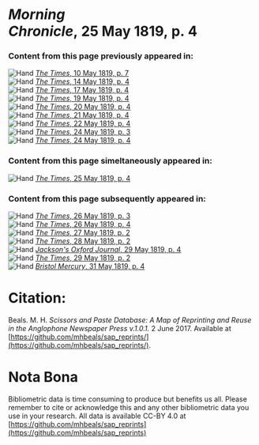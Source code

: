 # *Morning Chronicle*, 25 May 1819, p. 4  
  
### Content from this page previously appeared in:  
![Hand](http://scissorsandpaste.net/wp-content/uploads/2017/06/smallhandpointer.png) [*The Times*, 10 May 1819, p. 7](https://mhbeals.github.io/sap_html/The-Times/The-Times-10-May-1819-p-7)  
![Hand](http://scissorsandpaste.net/wp-content/uploads/2017/06/smallhandpointer.png) [*The Times*, 14 May 1819, p. 4](https://mhbeals.github.io/sap_html/The-Times/The-Times-14-May-1819-p-4)  
![Hand](http://scissorsandpaste.net/wp-content/uploads/2017/06/smallhandpointer.png) [*The Times*, 17 May 1819, p. 4](https://mhbeals.github.io/sap_html/The-Times/The-Times-17-May-1819-p-4)  
![Hand](http://scissorsandpaste.net/wp-content/uploads/2017/06/smallhandpointer.png) [*The Times*, 19 May 1819, p. 4](https://mhbeals.github.io/sap_html/The-Times/The-Times-19-May-1819-p-4)  
![Hand](http://scissorsandpaste.net/wp-content/uploads/2017/06/smallhandpointer.png) [*The Times*, 20 May 1819, p. 4](https://mhbeals.github.io/sap_html/The-Times/The-Times-20-May-1819-p-4)  
![Hand](http://scissorsandpaste.net/wp-content/uploads/2017/06/smallhandpointer.png) [*The Times*, 21 May 1819, p. 4](https://mhbeals.github.io/sap_html/The-Times/The-Times-21-May-1819-p-4)  
![Hand](http://scissorsandpaste.net/wp-content/uploads/2017/06/smallhandpointer.png) [*The Times*, 22 May 1819, p. 4](https://mhbeals.github.io/sap_html/The-Times/The-Times-22-May-1819-p-4)  
![Hand](http://scissorsandpaste.net/wp-content/uploads/2017/06/smallhandpointer.png) [*The Times*, 24 May 1819, p. 3](https://mhbeals.github.io/sap_html/The-Times/The-Times-24-May-1819-p-3)  
![Hand](http://scissorsandpaste.net/wp-content/uploads/2017/06/smallhandpointer.png) [*The Times*, 24 May 1819, p. 4](https://mhbeals.github.io/sap_html/The-Times/The-Times-24-May-1819-p-4)  
  
### Content from this page simeltaneously appeared in:  
![Hand](http://scissorsandpaste.net/wp-content/uploads/2017/06/smallhandpointer.png) [*The Times*, 25 May 1819, p. 4](https://mhbeals.github.io/sap_html/The-Times/The-Times-25-May-1819-p-4)  
  
### Content from this page subsequently appeared in:  
![Hand](http://scissorsandpaste.net/wp-content/uploads/2017/06/smallhandpointer.png) [*The Times*, 26 May 1819, p. 3](https://mhbeals.github.io/sap_html/The-Times/The-Times-26-May-1819-p-3)  
![Hand](http://scissorsandpaste.net/wp-content/uploads/2017/06/smallhandpointer.png) [*The Times*, 26 May 1819, p. 4](https://mhbeals.github.io/sap_html/The-Times/The-Times-26-May-1819-p-4)  
![Hand](http://scissorsandpaste.net/wp-content/uploads/2017/06/smallhandpointer.png) [*The Times*, 27 May 1819, p. 2](https://mhbeals.github.io/sap_html/The-Times/The-Times-27-May-1819-p-2)  
![Hand](http://scissorsandpaste.net/wp-content/uploads/2017/06/smallhandpointer.png) [*The Times*, 28 May 1819, p. 2](https://mhbeals.github.io/sap_html/The-Times/The-Times-28-May-1819-p-2)  
![Hand](http://scissorsandpaste.net/wp-content/uploads/2017/06/smallhandpointer.png) [*Jackson's Oxford Journal*, 29 May 1819, p. 4](https://mhbeals.github.io/sap_html/Jackson's-Oxford-Journal/Jackson's-Oxford-Journal-29-May-1819-p-4)  
![Hand](http://scissorsandpaste.net/wp-content/uploads/2017/06/smallhandpointer.png) [*The Times*, 29 May 1819, p. 2](https://mhbeals.github.io/sap_html/The-Times/The-Times-29-May-1819-p-2)  
![Hand](http://scissorsandpaste.net/wp-content/uploads/2017/06/smallhandpointer.png) [*Bristol Mercury*, 31 May 1819, p. 4](https://mhbeals.github.io/sap_html/Bristol-Mercury/Bristol-Mercury-31-May-1819-p-4)  


# Citation: 

Beals. M. H. *Scissors and Paste Database: A Map of Reprinting and Reuse in the Anglophone Newspaper Press v.1.0.1.* 2 June 2017. Available at [https://github.com/mhbeals/sap_reprints/](https://github.com/mhbeals/sap_reprints/). 

# Nota Bona

Bibliometric data is time consuming to produce but benefits us all. Please remember to cite or acknowledge this and any other bibliometric data you use in your research. All data is available CC-BY 4.0 at [https://github.com/mhbeals/sap_reprints](https://github.com/mhbeals/sap_reprints)